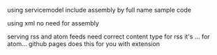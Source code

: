 using servicemodel
include assembly by full name
sample code

using xml
no need for assembly

serving rss and atom feeds
need correct content type for rss it's ... for atom...
github pages does this for you with extension